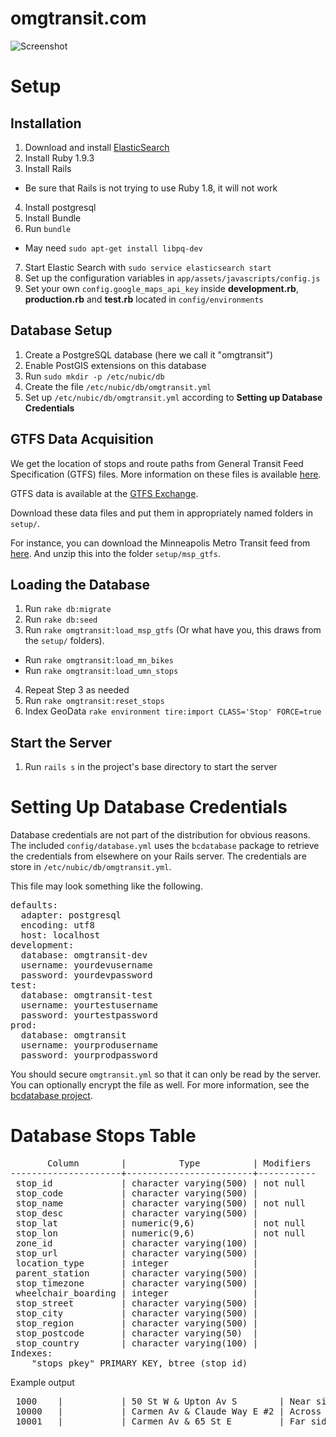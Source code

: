 omgtransit.com
==============================
![Screenshot](doc/screenshot.jpg)



Setup
==============================

Installation
------------
 1. Download and install [ElasticSearch](http://www.elasticsearch.org/)
 2. Install Ruby 1.9.3
 3. Install Rails
   * Be sure that Rails is not trying to use Ruby 1.8, it will not work
 4. Install postgresql
 5. Install Bundle
 6. Run `bundle`
   * May need `sudo apt-get install libpq-dev`
 7. Start Elastic Search with `sudo service elasticsearch start`
 8. Set up the configuration variables in `app/assets/javascripts/config.js`
 9. Set your own `config.google_maps_api_key` inside **development.rb**, **production.rb** and **test.rb** located in `config/environments`

Database Setup
--------------
 1. Create a PostgreSQL database (here we call it "omgtransit")
 2. Enable PostGIS extensions on this database
 3. Run `sudo mkdir -p /etc/nubic/db`
 4. Create the file `/etc/nubic/db/omgtransit.yml`
 5. Set up `/etc/nubic/db/omgtransit.yml` according to **Setting up Database Credentials**

GTFS Data Acquisition
---------------------
We get the location of stops and route paths from General Transit Feed
Specification (GTFS) files. More information on these files is available
[here](https://developers.google.com/transit/gtfs/).

GTFS data is available at the [GTFS Exchange](http://www.gtfs-data-exchange.com/).

Download these data files and put them in appropriately named folders in `setup/`.

For instance, you can download the Minneapolis Metro Transit feed from
[here](ftp://gisftp.metc.state.mn.us/google_transit.zip). And unzip this into
the folder `setup/msp_gtfs`.

Loading the Database
--------------------
 1. Run `rake db:migrate`
 2. Run `rake db:seed`
 3. Run `rake omgtransit:load_msp_gtfs` (Or what have you, this draws from the `setup/` folders).
  * Run `rake omgtransit:load_mn_bikes`
  * Run `rake omgtransit:load_umn_stops`
 4. Repeat Step 3 as needed
 5. Run `rake omgtransit:reset_stops`
 6. Index GeoData `rake environment tire:import CLASS='Stop' FORCE=true`

Start the Server
----------------
 1. Run `rails s` in the project's base directory to start the server

Setting Up Database Credentials
===============================
Database credentials are not part of the distribution for obvious
reasons.  The included `config/database.yml` uses the `bcdatabase`
package to retrieve the credentials from elsewhere on your Rails
server. The credentials are store in `/etc/nubic/db/omgtransit.yml`.

This file may look something like the following.

<pre>
defaults:
  adapter: postgresql
  encoding: utf8
  host: localhost
development:
  database: omgtransit-dev
  username: yourdevusername
  password: yourdevpassword
test:
  database: omgtransit-test
  username: yourtestusername
  password: yourtestpassword
prod:
  database: omgtransit
  username: yourprodusername
  password: yourprodpassword
</pre>

You should secure `omgtransit.yml` so that it can only be read by the server.
You can optionally encrypt the file as well.  For more information, see
the [bcdatabase project](https://github.com/NUBIC/bcdatabase).




Database Stops Table
==============================
<pre>
       Column        |          Type          | Modifiers 
---------------------+------------------------+-----------
 stop_id             | character varying(500) | not null
 stop_code           | character varying(500) | 
 stop_name           | character varying(500) | not null
 stop_desc           | character varying(500) | 
 stop_lat            | numeric(9,6)           | not null
 stop_lon            | numeric(9,6)           | not null
 zone_id             | character varying(100) | 
 stop_url            | character varying(500) | 
 location_type       | integer                | 
 parent_station      | character varying(500) | 
 stop_timezone       | character varying(500) | 
 wheelchair_boarding | integer                | 
 stop_street         | character varying(500) | 
 stop_city           | character varying(500) | 
 stop_region         | character varying(500) | 
 stop_postcode       | character varying(50)  | 
 stop_country        | character varying(100) | 
Indexes:
    "stops_pkey" PRIMARY KEY, btree (stop_id)
</pre>

Example output

<pre>
 1000    |           | 50 St W & Upton Av S        | Near side E   | 44.912365 | -93.315178 |         | http://www.metrotransit.org/NexTripBadge.aspx?stopnumber=1000  |               |                |               |                   1 | 50 St W     | MINNEAPOLIS         |             |               | 
 10000   |           | Carmen Av & Claude Way E #2 | Across from S | 44.857449 | -93.040977 |         | http://www.metrotransit.org/NexTripBadge.aspx?stopnumber=10000 |               |                |               |                   1 | Carmen Av   | INVER GROVE HEIGHTS |             |               | 
 10001   |           | Carmen Av & 65 St E         | Far side S    | 44.855103 | -93.042496 |         | http://www.metrotransit.org/NexTripBadge.aspx?stopnumber=10001 |               |                |               |                   1 | Carmen Av   | INVER GROVE HEIGHTS |             |               |
</pre>
